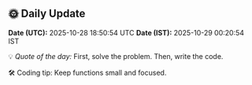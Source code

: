 ## 🌞 Daily Update

**Date (UTC):** 2025-10-28 18:50:54 UTC
**Date (IST):** 2025-10-29 00:20:54 IST

💡 *Quote of the day:* First, solve the problem. Then, write the code.

🛠️ Coding tip: Keep functions small and focused.
